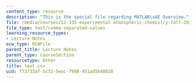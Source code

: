 ```yaml
---
content_type: resource
description: "This is the special file regarding MATLAB\xAE Overview."
file: /media/courses/12-335-experimental-atmospheric-chemistry-fall-2014/f73733af5c325eac7988451ad5b48030_test.csv
file_type: text/comma-separated-values
learning_resource_types:
- Lecture Notes
ocw_type: OCWFile
parent_title: Lecture Notes
parent_type: CourseSection
resourcetype: Other
title: test.csv
uid: f73733af-5c32-5eac-7988-451ad5b48030
---
```


